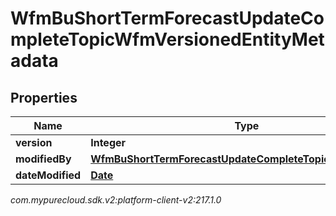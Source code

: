 # WfmBuShortTermForecastUpdateCompleteTopicWfmVersionedEntityMetadata


## Properties

| Name | Type | Description | Notes |
| ------------ | ------------- | ------------- | ------------- |
| **version** | **Integer** |  |  [optional] |
| **modifiedBy** | [**WfmBuShortTermForecastUpdateCompleteTopicUserReference**](WfmBuShortTermForecastUpdateCompleteTopicUserReference) |  |  [optional] |
| **dateModified** | [**Date**](Date) |  |  [optional] |




_com.mypurecloud.sdk.v2:platform-client-v2:217.1.0_
